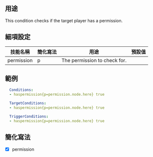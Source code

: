 ## 用途
This condition checks if the target player has a permission. 


## 細項設定

| 技能名稱 | 簡化寫法| 用途 | 預設值 |
|-----------|-----------|----------------------------------------------------------------------|---------|
| permission| p | The permission to check for.| |


## 範例

```yaml
  Conditions:
  - haspermission{p=permission.node.here} true
```
```yaml
  TargetConditions:
  - haspermission{p=permission.node.here} true
```
```yaml
  TriggerConditions:
  - haspermission{p=permission.node.here} true
```


## 簡化寫法
- [x] permission
